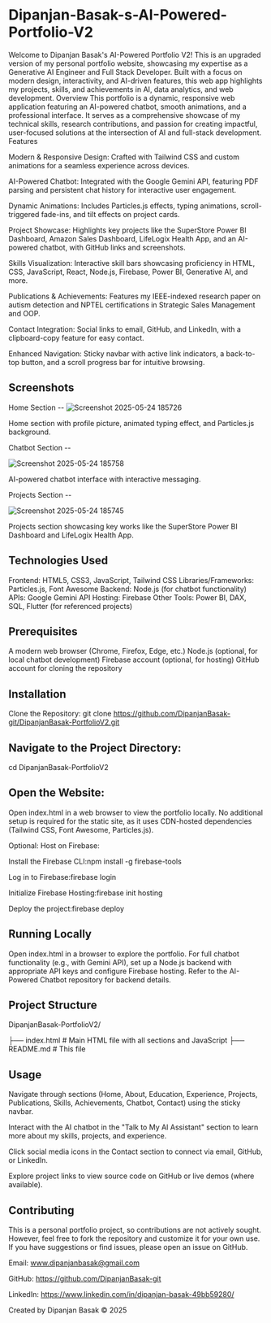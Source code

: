 # Dipanjan-Basak-s-AI-Powered-Portfolio-V2

Welcome to Dipanjan Basak's AI-Powered Portfolio V2! This is an upgraded version of my personal portfolio website, showcasing my expertise as a Generative AI Engineer and Full Stack Developer. Built with a focus on modern design, interactivity, and AI-driven features, this web app highlights my projects, skills, and achievements in AI, data analytics, and web development.
Overview
This portfolio is a dynamic, responsive web application featuring an AI-powered chatbot, smooth animations, and a professional interface. It serves as a comprehensive showcase of my technical skills, research contributions, and passion for creating impactful, user-focused solutions at the intersection of AI and full-stack development.
Features

Modern & Responsive Design: Crafted with Tailwind CSS and custom animations for a seamless experience across devices. 

AI-Powered Chatbot: Integrated with the Google Gemini API, featuring PDF parsing and persistent chat history for interactive user engagement.

Dynamic Animations: Includes Particles.js effects, typing animations, scroll-triggered fade-ins, and tilt effects on project cards.

Project Showcase: Highlights key projects like the SuperStore Power BI Dashboard, Amazon Sales Dashboard, LifeLogix Health App, and an AI-powered chatbot, with GitHub links and screenshots.

Skills Visualization: Interactive skill bars showcasing proficiency in HTML, CSS, JavaScript, React, Node.js, Firebase, Power BI, Generative AI, and more.

Publications & Achievements: Features my IEEE-indexed research paper on autism detection and NPTEL certifications in Strategic Sales Management and OOP.

Contact Integration: Social links to email, GitHub, and LinkedIn, with a clipboard-copy feature for easy contact.

Enhanced Navigation: Sticky navbar with active link indicators, a back-to-top button, and a scroll progress bar for intuitive browsing.

## Screenshots

Home Section --
![Screenshot 2025-05-24 185726](https://github.com/user-attachments/assets/4ff6eb94-509e-477a-a0bf-ebaada36fb52)

Home section with profile picture, animated typing effect, and Particles.js background.

Chatbot Section -- 

![Screenshot 2025-05-24 185758](https://github.com/user-attachments/assets/4867ac1b-bab8-4a96-a855-8ad0d526c7fe)

AI-powered chatbot interface with interactive messaging.

Projects Section -- 

![Screenshot 2025-05-24 185745](https://github.com/user-attachments/assets/56fb9771-c0fb-40c3-9eea-7529fd7ba233)

Projects section showcasing key works like the SuperStore Power BI Dashboard and LifeLogix Health App.


## Technologies Used

Frontend: HTML5, CSS3, JavaScript, Tailwind CSS
Libraries/Frameworks: Particles.js, Font Awesome
Backend: Node.js (for chatbot functionality)
APIs: Google Gemini API
Hosting: Firebase
Other Tools: Power BI, DAX, SQL, Flutter (for referenced projects)

## Prerequisites

A modern web browser (Chrome, Firefox, Edge, etc.)
Node.js (optional, for local chatbot development)
Firebase account (optional, for hosting)
GitHub account for cloning the repository

## Installation

Clone the Repository:
git clone https://github.com/DipanjanBasak-git/DipanjanBasak-PortfolioV2.git


## Navigate to the Project Directory:
cd DipanjanBasak-PortfolioV2


## Open the Website:

Open index.html in a web browser to view the portfolio locally.
No additional setup is required for the static site, as it uses CDN-hosted dependencies (Tailwind CSS, Font Awesome, Particles.js).


Optional: Host on Firebase:

Install the Firebase CLI:npm install -g firebase-tools


Log in to Firebase:firebase login


Initialize Firebase Hosting:firebase init hosting


Deploy the project:firebase deploy

## Running Locally

Open index.html in a browser to explore the portfolio.
For full chatbot functionality (e.g., with Gemini API), set up a Node.js backend with appropriate API keys and configure Firebase hosting. Refer to the AI-Powered Chatbot repository for backend details.

## Project Structure

DipanjanBasak-PortfolioV2/

├── index.html        # Main HTML file with all sections and JavaScript
├── README.md         # This file

## Usage

Navigate through sections (Home, About, Education, Experience, Projects, Publications, Skills, Achievements, Chatbot, Contact) using the sticky navbar.

Interact with the AI chatbot in the "Talk to My AI Assistant" section to learn more about my skills, projects, and experience.

Click social media icons in the Contact section to connect via email, GitHub, or LinkedIn.

Explore project links to view source code on GitHub or live demos (where available).


## Contributing
This is a personal portfolio project, so contributions are not actively sought. However, feel free to fork the repository and customize it for your own use. If you have suggestions or find issues, please open an issue on GitHub.


Email: www.dipanjanbasak@gmail.com 

GitHub: https://github.com/DipanjanBasak-git

LinkedIn: https://www.linkedin.com/in/dipanjan-basak-49bb59280/

 Created by Dipanjan Basak © 2025
